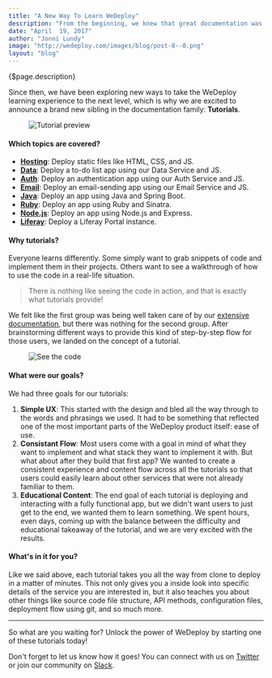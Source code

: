 ```yaml
---
title: "A New Way To Learn WeDeploy"
description: "From the beginning, we knew that great documentation was crucial to successfully sharing WeDeploy with the world."
date: "April  19, 2017"
author: "Jonni Lundy"
image: "http://wedeploy.com/images/blog/post-8--0.png"
layout: "blog"
---
```


<article>

{$page.description}

Since then, we have been exploring new ways to take the WeDeploy learning experience to the next level, which is why we are excited to announce a brand new sibling in the documentation family: **Tutorials**.

<figure>
	<img src="../images/blog/post-8--0.png" alt="Tutorial preview">
</figure>

#### Which topics are covered?

- **<a target="_blank" href="/tutorials/hosting/get-started.html">Hosting</a>**: Deploy static files like HTML, CSS, and JS.
- **<a target="_blank" href="/tutorials/data-web/get-started.html">Data</a>**: Deploy a to-do list app using our Data Service and JS.
- **<a target="_blank" href="/tutorials/auth-web/get-started.html">Auth</a>**: Deploy an authentication app using our Auth Service and JS.
- **<a target="_blank" href="/tutorials/email-web/get-started.html">Email</a>**: Deploy an email-sending app using our Email Service and JS.
- **<a target="_blank" href="/tutorials/java/get-started.html">Java</a>**: Deploy an app using Java and Spring Boot.
- **<a target="_blank" href="/tutorials/ruby/get-started.html">Ruby</a>**: Deploy an app using Ruby and Sinatra.
- **<a target="_blank" href="/tutorials/nodejs/get-started.html">Node.js</a>**: Deploy an app using Node.js and Express.
- **<a target="_blank" href="/tutorials/liferay/get-started.html">Liferay</a>**: Deploy a Liferay Portal instance.

#### Why tutorials?

Everyone learns differently. Some simply want to grab snippets of code and implement them in their projects. Others want to see a walkthrough of how to use the code in a real-life situation. 

> There is nothing like seeing the code in action, and that is exactly what tutorials provide!

We felt like the first group was being well taken care of by our [extensive documentation](/docs/), but there was nothing for the second group. After brainstorming different ways to provide this kind of step-by-step flow for those users, we landed on the concept of a tutorial.


<figure>
	<img src="../images/blog/post-8--1.png" alt="See the code">
</figure>

#### What were our goals?

We had three goals for our tutorials:
1. **Simple UX**: This started with the design and bled all the way through to the words and phrasings we used. It had to be something that reflected one of the most important parts of the WeDeploy product itself: ease of use.
2. **Consistant Flow**: Most users come with a goal in mind of what they want to implement and what stack they want to implement it with. But what about after they build that first app? We wanted to create a consistent experience and content flow across all the tutorials so that users could easily learn about other services that were not already familiar to them.
3. **Educational Content**: The end goal of each tutorial is deploying and interacting with a fully functional app, but we didn't want users to just get to the end, we wanted them to learn something. We spent hours, even days, coming up with the balance between the difficulty and educational takeaway of the tutorial, and we are very excited with the results.

#### What's in it for you?

Like we said above, each tutorial takes you all the way from clone to deploy in a matter of minutes. This not only gives you a inside look into specific details of the service you are interested in, but it also teaches you about other things like source code file structure, API methods, configuration files, deployment flow using git, and so much more.

---

So what are you waiting for? Unlock the power of WeDeploy by starting one of these tutorials today!

Don't forget to let us know how it goes! You can connect with us on [Twitter](https://twitter.com/wedeploy) or join our community on [Slack](http://chat.wedeploy.com).

</article>
